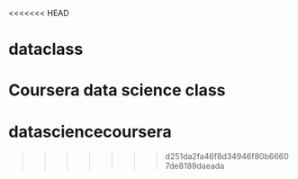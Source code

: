 <<<<<<< HEAD
# dataclass
Coursera data science class
=======
# datasciencecoursera
>>>>>>> d251da2fa46f8d34946f80b66607de8189daeada
